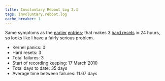 ```yaml
---
title: Involuntary Reboot Log 2.3
tags: involuntary.reboot.log
cache_breaker: 1
---
```


Same symptoms as the [earlier](/blog/involuntary-reboot-log-2.1) [entries](/blog/involuntary-reboot-log-2.2); that makes 3 [hard resets](/wiki/hard_resets) in 24 hours, so looks like I have a fairly serious problem.

-   Kernel panics: 0
-   Hard resets: 3
-   Total failures: 3
-   Start of recording keeping: 17 March 2010
-   Total days to date: 35 days
-   Average time between failures: 11.67 days

